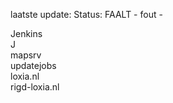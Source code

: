 laatste update: 
Status: FAALT - fout - 
<div class="service R">Jenkins</div><div class="service Y">J</div><div class="service Y">mapsrv</div><div class="service Y">updatejobs</div><div class="service G">loxia.nl</div><div class="service G">rigd-loxia.nl</div>